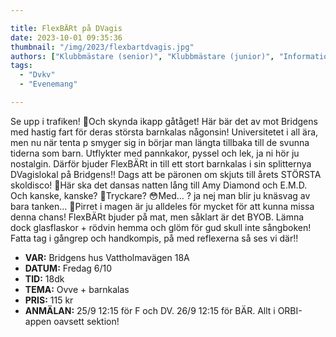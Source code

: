 ```yaml
---

title: FlexBÄRt på DVagis
date: 2023-10-01 09:35:36
thumbnail: "/img/2023/flexbartdvagis.jpg"
authors: ["Klubbmästare (senior)", "Klubbmästare (junior)", "Informationsansvarig"]
tags: 
  - "Dvkv"
  - "Evenemang"

---
```

Se upp i trafiken! 🚦Och skynda ikapp gåtåget! Här bär det av mot Bridgens med hastig fart för deras största barnkalas någonsin! Universitetet i all ära, men nu när tenta p smyger sig in börjar man längta tillbaka till de svunna tiderna som barn. Utflykter med pannkakor, pyssel och lek, ja ni hör ju nostalgin. Därför bjuder FlexBÄRt in till ett stort barnkalas i sin splitternya DVagislokal på Bridgens!! Dags att be päronen om skjuts till årets STÖRSTA skoldisco! 🪩Här ska det dansas natten lång till Amy Diamond och E.M.D. Och kanske, kanske? 🫣Tryckare? 😳Med… ? ja nej man blir ju knäsvag av bara tanken… 🤭Pirret i magen är ju alldeles för mycket för att kunna missa denna chans! FlexBÄRt bjuder på mat, men såklart är det BYOB. Lämna dock glasflaskor + rödvin hemma och glöm för gud skull inte sångboken! Fatta tag i gångrep och handkompis, på med reflexerna så ses vi där!!

* **VAR:** Bridgens hus Vattholmavägen 18A
* **DATUM:** Fredag 6/10
* **TID:** 18dk
* **TEMA:** Ovve + barnkalas
* **PRIS:** 115 kr
* **ANMÄLAN:** 25/9 12:15 för F och DV. 26/9 12:15 för BÄR. Allt i ORBI-appen oavsett sektion!